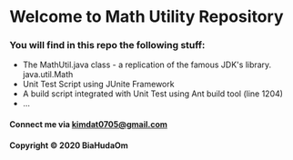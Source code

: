 # Welcome to Math Utility Repository

### You will find in this repo the following stuff:

* The MathUtil.java class - a replication of the famous JDK's library. java.util.Math
* Unit Test Script using JUnite Framework
* A build script integrated with Unit Test using Ant build tool (line 1204)
* ...

#### Connect me via kimdat0705@gmail.com

#### Copyright &#169; 2020 BiaHudaOm